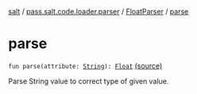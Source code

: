 [salt](../../index.md) / [pass.salt.code.loader.parser](../index.md) / [FloatParser](index.md) / [parse](./parse.md)

# parse

`fun parse(attribute: `[`String`](https://kotlinlang.org/api/latest/jvm/stdlib/kotlin/-string/index.html)`): `[`Float`](https://kotlinlang.org/api/latest/jvm/stdlib/kotlin/-float/index.html) [(source)](https://github.com/kurbaniec-tgm/salt/tree/master/code/loader/parser/TOMLAttributeParser.kt#L102)

Parse String value to correct type of given value.


